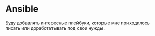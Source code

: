 # Ansible

Буду добавлять интересные плейбуки, которые мне приходилось писать или доработатывать под свои нужды.
